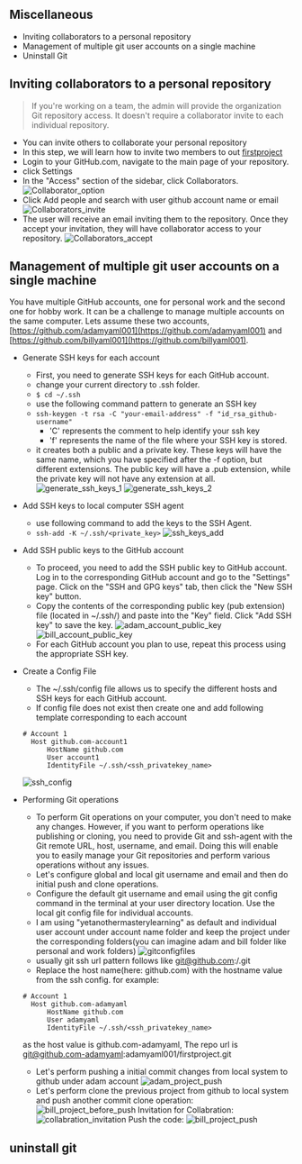 ## Miscellaneous
- Inviting collaborators to a personal repository
- Management of multiple git user accounts on a single machine
- Uninstall Git

## Inviting collaborators to a personal repository
> If you're working on a team, the admin will provide the organization Git repository access. It doesn't require a collaborator invite to each individual repository.
- You can invite others to collaborate your personal repository
- In this step, we will learn how to invite two members to out [firstproject](https://github.com/yetanothermasterylearning/firstproject)
- Login to your GitHub.com, navigate to the main page of your repository.
- click Settings
- In the "Access" section of the sidebar, click Collaborators.
![Collaborator_option](./Pictures/Collaborator_option.png)
- Click Add people and search with user github account name or email
![Collaborators_invite](./Pictures/Collaborators_invite.png)
- The user will receive an email inviting them to the repository. Once they accept your invitation, they will have collaborator access to your repository.
![Collaborators_accept](./Pictures/Collaborators_accept.png)

## Management of multiple git user accounts on a single machine
You have multiple GitHub accounts, one for personal work and the second one for hobby work. It can be a challenge to manage multiple accounts on the same computer. Lets assume these two accounts, [https://github.com/adamyaml001](https://github.com/adamyaml001) and [https://github.com/billyaml001](https://github.com/billyaml001).

- Generate SSH keys for each account
  - First, you need to generate SSH keys for each GitHub account. 
  - change your current directory to .ssh folder.
  - ```$ cd ~/.ssh```
  - use the following command pattern to generate an SSH key
  - ```ssh-keygen -t rsa -C "your-email-address" -f "id_rsa_github-username"```
    - 'C' represents the comment to help identify your ssh key
    - 'f' represents the name of the file where your SSH key is stored.
  - it creates both a public and a private key. These keys will have the same name, which you have specified after the -f option, but different extensions. The public key will have a .pub extension, while the private key will not have any extension at all.
  ![generate_ssh_keys_1](./Pictures/generate_ssh_keys_1.png)
  ![generate_ssh_keys_2](./Pictures/generate_ssh_keys_2.png)

- Add SSH keys to local computer SSH agent
  - use following command to add the keys to the SSH Agent.
  - ```ssh-add -K ~/.ssh/<private_key>```
  ![ssh_keys_add](./Pictures/ssh_keys_add.png)

- Add SSH public keys to the GitHub account
  - To proceed, you need to add the SSH public key to GitHub account. Log in to the corresponding GitHub account and go to the "Settings" page. Click on the "SSH and GPG keys" tab, then click the "New SSH key" button. 
  - Copy the contents of the corresponding public key (pub extension) file (located in ~/.ssh/) and paste into the "Key" field. Click "Add SSH key" to save the key.
  ![adam_account_public_key](./Pictures/adam_account_public_key.png)
  ![bill_account_public_key](./Pictures/bill_account_public_key.png)
  - For each GitHub account you plan to use, repeat this process using the appropriate SSH key.

- Create a Config File
  - The ~/.ssh/config file allows us to specify the different hosts and SSH keys for each GitHub account.
  - If config file does not exist then create one and add following template corresponding to each account
  ```
  # Account 1
    Host github.com-account1
        HostName github.com
        User account1
        IdentityFile ~/.ssh/<ssh_privatekey_name>
  ```
  ![ssh_config](./Pictures/ssh_config.png)

- Performing Git operations
  - To perform Git operations on your computer, you don't need to make any changes. However, if you want to perform operations like publishing or cloning, you need to provide Git and ssh-agent with the Git remote URL, host, username, and email. Doing this will enable you to easily manage your Git repositories and perform various operations without any issues.
  - Let's configure global and local git username and email and then do initial push and clone operations.
  - Configure the default git username and email using the git config command in the terminal at your user directory location. Use the local git config file for individual accounts.
  - I am using "yetanothermasterylearning" as default and individual user account under account name folder and keep the project under the corresponding folders(you can imagine adam and bill folder like personal and work folders)
  ![gitconfigfiles](./Pictures/gitconfigfiles.png)
  - usually git ssh url pattern follows like git@github.com:<account-username>/<repository-name>.git
  - Replace the host name(here: github.com) with the hostname value from the ssh config.
  for example:
  ```
  # Account 1
    Host github.com-adamyaml
        HostName github.com
        User adamyaml
        IdentityFile ~/.ssh/<ssh_privatekey_name>
  ```
  as the host value is github.com-adamyaml, The repo url is git@github.com-adamyaml:adamyaml001/firstproject.git
  - Let's perform pushing a initial commit changes from local system to github under adam account
  ![adam_project_push](./Pictures/adam_project_push.png)
  - Let's perform clone the previous project from github to local system and push another commit
    clone operation:
  ![bill_project_before_push](./Pictures/bill_project_before_push.png)
    Invitation for Collabration:
  ![collabration_invitation](./Pictures/collabration_invitation.png)
    Push the code:
  ![bill_project_push](./Pictures/bill_project_push.png)

## uninstall git